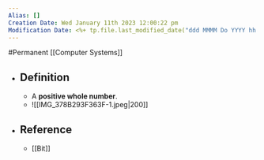 ```yaml
---
Alias: []
Creation Date: Wed January 11th 2023 12:00:22 pm 
Modification Date: <%+ tp.file.last_modified_date("ddd MMMM Do YYYY hh:mm:ss a") %>
---
```

#Permanent [[Computer Systems]]

- ## Definition
	- A **positive whole number**.
	- ![[IMG_378B293F363F-1.jpeg|200]]
- ## Reference
	- [[Bit]]